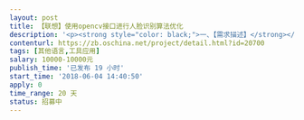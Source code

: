 ```yaml
---                
layout: post       
title: 【联想】使用opencv接口进行人脸识别算法优化           
description: '<p><strong style="color: black;">一、【需求描述】</strong></p><p>目的：使用opencv接口进行人脸识别算法优化</p><p>使用场景：通过网络摄像机使用rtsp流方式读取视频流并实时监控视频中出现的人物头像进行抓取保存</p><p>&nbsp;</p><p>1.&nbsp;&nbsp;&nbsp;&nbsp;&nbsp;&nbsp;&nbsp;要求：使用C++集成opencv进行人脸识别准确度优化并封装提供给C#（wpf）集成，现已使用一下其中识别库（</p><p>haarcascade_eye.xml，</p><p>haarcascade_frontalface_alt.xml，</p><p>haarcascade_frontalface_alt_tree.xml，</p><p>haarcascade_frontalface_alt2.xml，</p><p>haarcascade_frontalface_default.xml，l</p><p>bpcascade_frontalface.xml，</p><p>lbpcascade_profileface.xml）不可使用现有识别库算法。</p><p>2.&nbsp;&nbsp;&nbsp;&nbsp;&nbsp;&nbsp;&nbsp;视频流截取画面会出现光线比较暗的情况请对画面进项优化以保证人物监控识别率。</p><p>3.&nbsp;&nbsp;&nbsp;&nbsp;&nbsp;&nbsp;&nbsp;识别人脸正脸角度范围左右上下45°可识别。</p><p>4.&nbsp;&nbsp;&nbsp;&nbsp;&nbsp;&nbsp;&nbsp;摄像头存在俯视角度15°~30°识别准度都优化。</p><p>5.&nbsp;&nbsp;&nbsp;&nbsp;&nbsp;&nbsp;&nbsp;识别到人脸图片画面尺寸大于200X200 大小大于200kB。</p><p>6.&nbsp;&nbsp;&nbsp;&nbsp;&nbsp;&nbsp;&nbsp;可实时输出视频流画面并在C#（wpf）可集成分屏显示，保持画面流畅。</p><p>7.&nbsp;&nbsp;&nbsp;&nbsp;&nbsp;&nbsp;&nbsp;支持多路监控同时处理6路同时处理占用cpu率不可超过20，内存损耗不可超过200MB</p><p>8.&nbsp;&nbsp;&nbsp;&nbsp;&nbsp;&nbsp;&nbsp;可设置视频抓取图片保存路劲，并在识别到人脸信息时返回人脸识别保存路径。</p><p>9.&nbsp;&nbsp;&nbsp;&nbsp;&nbsp;&nbsp;&nbsp;当摄像头网络不稳定或断网时需要对opencv异常处理，保证在网络稳定后可继续识别人脸信息。</p><p>10.&nbsp;&nbsp;&nbsp;&nbsp;提供详细opencv识别异常信息。</p><p>11.&nbsp;&nbsp;&nbsp;&nbsp;可设置是否选择保存视频文件，可按照设置保存视频小时，大小决定文件保存方式。</p><p><br></p><p><strong style="color: black;">二、【技术要求】</strong></p><p>opencv</p><p><strong style="color: black;">三、【项目开发周期】</strong></p><p>20-30天</p><p><strong style="color: black;">四、【验收标准】</strong></p><p><span style="color: black;">1、测试报告。</span></p><p><span style="color: black;">2、代码注释清晰</span></p><p><strong style="color: black;">五、【对开发商其他要求】</strong></p><p><span style="color: black;">1、每周至少两次视频会议或者上门沟通。</span></p><p><span style="color: black;">2、每周提交周报。</span></p><p><span style="color: black;">3、代码管理用码云。</span></p><p><span style="color: black;">4、代码每周至少两次commit。</span></p><p><br></p>'     
contenturl: https://zb.oschina.net/project/detail.html?id=20700      
tags: [其他语言,工具应用]            
salary: 10000-10000元          
publish_time: '已发布 19 小时'         
start_time: '2018-06-04 14:40:50'           
apply: 0                   
time_range: 20 天              
status: 招募中                  
---                 
```


